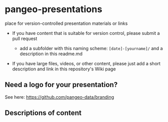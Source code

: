 # pangeo-presentations
place for version-controlled presentation materials or links

* If you have content that is suitable for version control, please submit a pull request
    * add a subfolder with this naming scheme: `[date]-[yourname]/` and a description in this readme.md

* If you have large files, videos, or other content, please just add a short description and link in this repository's Wiki page

## Need a logo for your presentation?
See here: https://github.com/pangeo-data/branding


## Descriptions of content
